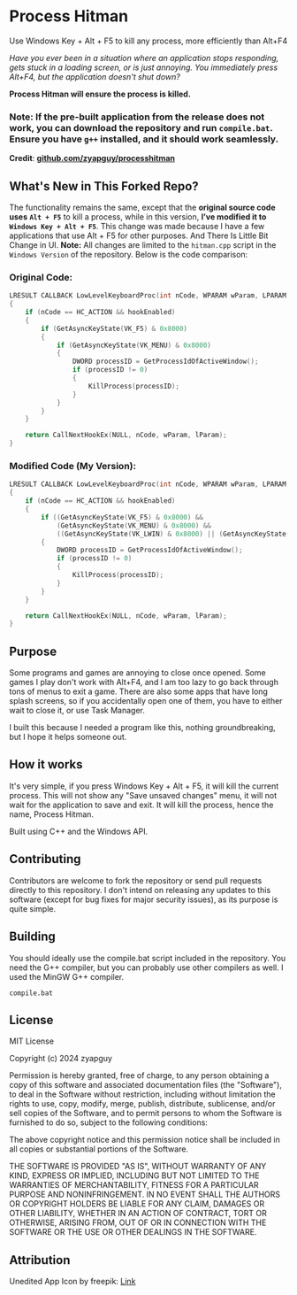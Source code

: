 # Process Hitman
Use Windows Key + Alt + F5 to kill any process, more efficiently than Alt+F4

*Have you ever been in a situation where an application stops responding, gets stuck in a loading screen, or is just annoying. You immediately press Alt+F4, but the application doesn't shut down?*

**Process Hitman will ensure the process is killed.**

### Note: If the pre-built application from the release does not work, you can download the repository and run `compile.bat`. Ensure you have `g++` installed, and it should work seamlessly.

**Credit**: **[github.com/zyapguy/processhitman](https://github.com/zyapguy/processhitman/tree/main)**

## What's New in This Forked Repo?
The functionality remains the same, except that the **original source code uses** **`Alt + F5`** to kill a process, while in this version, **I’ve modified it to** **`Windows Key + Alt + F5`**. This change was made because I have a few applications that use Alt + F5 for other purposes. And There Is Little Bit Change in UI.
**Note:** All changes are limited to the `hitman.cpp` script in the `Windows Version` of the repository. 
Below is the code comparison:
### Original Code:
```cpp 
LRESULT CALLBACK LowLevelKeyboardProc(int nCode, WPARAM wParam, LPARAM lParam)
{
    if (nCode == HC_ACTION && hookEnabled)
    {
        if (GetAsyncKeyState(VK_F5) & 0x8000)
        {
            if (GetAsyncKeyState(VK_MENU) & 0x8000)
            {
                DWORD processID = GetProcessIdOfActiveWindow();
                if (processID != 0)
                {
                    KillProcess(processID); 
                }
            }
        }
    }

    return CallNextHookEx(NULL, nCode, wParam, lParam);
}
```

### Modified Code (My Version):
```cpp
LRESULT CALLBACK LowLevelKeyboardProc(int nCode, WPARAM wParam, LPARAM lParam)
{
    if (nCode == HC_ACTION && hookEnabled)
    {
        if ((GetAsyncKeyState(VK_F5) & 0x8000) &&                                           // F5
            (GetAsyncKeyState(VK_MENU) & 0x8000) &&                                         // Alt
            ((GetAsyncKeyState(VK_LWIN) & 0x8000) || (GetAsyncKeyState(VK_RWIN) & 0x8000))) // Windows key 
        {
            DWORD processID = GetProcessIdOfActiveWindow();
            if (processID != 0)
            {
                KillProcess(processID);
            }
        }
    }

    return CallNextHookEx(NULL, nCode, wParam, lParam);
}
```


## Purpose
Some programs and games are annoying to close once opened. Some games I play don't work with Alt+F4, and I am too lazy to go back through tons of menus to exit a game. There are also some apps that have long splash screens, so if you accidentally open one of them, you have to either wait to close it, or use Task Manager.

I built this because I needed a program like this, nothing groundbreaking, but I hope it helps someone out.

## How it works
It's very simple, if you press Windows Key + Alt + F5, it will kill the current process. This will not show any "Save unsaved changes" menu, it will not wait for the application to save and exit. It will kill the process, hence the name, Process Hitman.

Built using C++ and the Windows API.

## Contributing
Contributors are welcome to fork the repository or send pull requests directly to this repository. I don't intend on releasing any updates to this software (except for bug fixes for major security issues), as its purpose is quite simple.  

## Building
You should ideally use the compile.bat script included in the repository. You need the G++ compiler, but you can probably use other compilers as well. I used the MinGW G++ compiler.

```shell
compile.bat
```

## License

MIT License

Copyright (c) 2024 zyapguy

Permission is hereby granted, free of charge, to any person obtaining a copy
of this software and associated documentation files (the "Software"), to deal
in the Software without restriction, including without limitation the rights
to use, copy, modify, merge, publish, distribute, sublicense, and/or sell
copies of the Software, and to permit persons to whom the Software is
furnished to do so, subject to the following conditions:

The above copyright notice and this permission notice shall be included in all
copies or substantial portions of the Software.

THE SOFTWARE IS PROVIDED "AS IS", WITHOUT WARRANTY OF ANY KIND, EXPRESS OR
IMPLIED, INCLUDING BUT NOT LIMITED TO THE WARRANTIES OF MERCHANTABILITY,
FITNESS FOR A PARTICULAR PURPOSE AND NONINFRINGEMENT. IN NO EVENT SHALL THE
AUTHORS OR COPYRIGHT HOLDERS BE LIABLE FOR ANY CLAIM, DAMAGES OR OTHER
LIABILITY, WHETHER IN AN ACTION OF CONTRACT, TORT OR OTHERWISE, ARISING FROM,
OUT OF OR IN CONNECTION WITH THE SOFTWARE OR THE USE OR OTHER DEALINGS IN THE
SOFTWARE.


## Attribution

Unedited App Icon by freepik: [Link](https://www.freepik.com/free-vector/mysterious-gangster-character_7075529.htm#fromView=keyword&page=1&position=6&uuid=77c07a48-2a0d-497c-be29-154325ce7e35)
